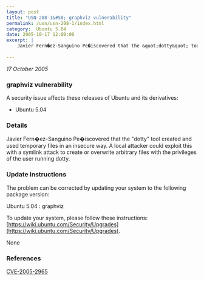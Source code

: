 ```yaml
---
layout: post
title: "USN-208-1&#58; graphviz vulnerability"
permalink: /usn/usn-208-1/index.html
category:  Ubuntu 5.04
date: 2005-10-17 12:00:00
excerpt: |
    Javier Fern�ez-Sanguino Pe�iscovered that the &quot;dotty&quot; tool created and used temporary files in an insecure way. A local attacker could exploit this with a symlink attack to create or overwrite arbitrary files with the privileges of the user running dotty.
    
--- 
```

 
 

*17 October 2005*

### graphviz vulnerability

A security issue affects these releases of Ubuntu and its derivatives:

* Ubuntu 5.04

### Details

Javier Fern�ez-Sanguino Pe�iscovered that the &quot;dotty&quot; tool created and used temporary files in an insecure way. A local attacker could exploit this with a symlink attack to create or overwrite arbitrary files with the privileges of the user running dotty.

### Update instructions

The problem can be corrected by updating your system to the following package version:

Ubuntu 5.04
 : graphviz 

To update your system, please follow these instructions: [https://wiki.ubuntu.com/Security/Upgrades](https://wiki.ubuntu.com/Security/Upgrades).

None

### References

 
 [CVE-2005-2965](http://people.ubuntu.com/~ubuntu-security/cve/CVE-2005-2965)
 

